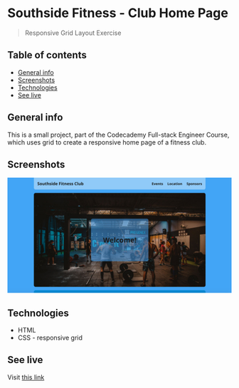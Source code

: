 # Southside Fitness - Club Home Page
> Responsive Grid Layout Exercise

## Table of contents
* [General info](#general-info)
* [Screenshots](#screenshots)
* [Technologies](#technologies)
* [See live](#see-live)

## General info
This is a small project, part of the Codecademy Full-stack Engineer Course, which uses grid to create a responsive home page of a fitness club.

## Screenshots
![Example screenshot](./images/screenshot.jpg)

## Technologies
* HTML
* CSS - responsive grid

## See live 
Visit [this link](https://www.atanasdim.com/responsive-grid-fitness-club)
